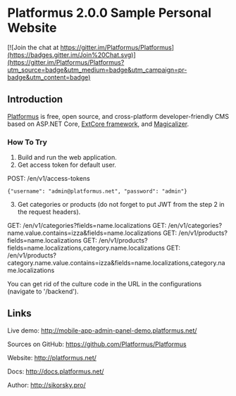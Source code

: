 # Platformus 2.0.0 Sample Personal Website

[![Join the chat at https://gitter.im/Platformus/Platformus](https://badges.gitter.im/Join%20Chat.svg)](https://gitter.im/Platformus/Platformus?utm_source=badge&utm_medium=badge&utm_campaign=pr-badge&utm_content=badge)

## Introduction

[Platformus](https://github.com/Platformus/Platformus) is free, open source, and cross-platform developer-friendly CMS
based on ASP.NET Core, [ExtCore framework](https://github.com/ExtCore/ExtCore),
and [Magicalizer](https://github.com/Magicalizer/Magicalizer).

### How To Try

1. Build and run the web application.
2. Get access token for default user.

POST: /en/v1/access-tokens

```
{"username": "admin@platformus.net", "password": "admin"}
```

3. Get categories or products (do not forget to put JWT from the step 2 in the request headers).

GET: /en/v1/categories?fields=name.localizations
GET: /en/v1/categories?name.value.contains=izza&fields=name.localizations
GET: /en/v1/products?fields=name.localizations
GET: /en/v1/products?fields=name.localizations,category.name.localizations
GET: /en/v1/products?category.name.value.contains=izza&fields=name.localizations,category.name.localizations

You can get rid of the culture code in the URL in the configurations (navigate to '/backend').

## Links

Live demo: http://mobile-app-admin-panel-demo.platformus.net/

Sources on GitHub: https://github.com/Platformus/Platformus

Website: http://platformus.net/

Docs: http://docs.platformus.net/

Author: http://sikorsky.pro/